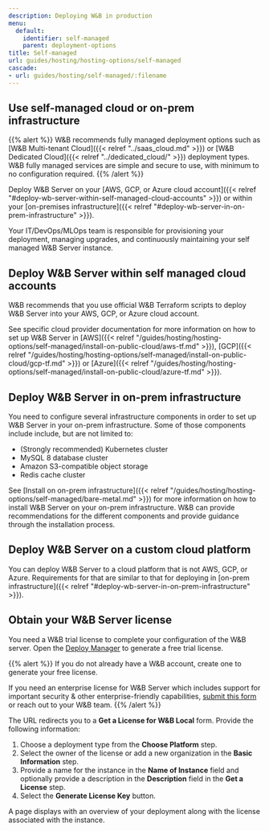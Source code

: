 ```yaml
---
description: Deploying W&B in production
menu:
  default:
    identifier: self-managed
    parent: deployment-options
title: Self-managed
url: guides/hosting/hosting-options/self-managed
cascade:
- url: guides/hosting/self-managed/:filename
---
```


## Use self-managed cloud or on-prem infrastructure

{{% alert %}}
W&B recommends fully managed deployment options such as [W&B Multi-tenant Cloud]({{< relref "../saas_cloud.md" >}}) or [W&B Dedicated Cloud]({{< relref "../dedicated_cloud/" >}}) deployment types. W&B fully managed services are simple and secure to use, with minimum to no configuration required.
{{% /alert %}}

Deploy W&B Server on your [AWS, GCP, or Azure cloud account]({{< relref "#deploy-wb-server-within-self-managed-cloud-accounts" >}}) or within your [on-premises infrastructure]({{< relref "#deploy-wb-server-in-on-prem-infrastructure" >}}). 

Your IT/DevOps/MLOps team is responsible for provisioning your deployment, managing upgrades, and continuously maintaining your self managed W&B Server instance.

<!-- Check [Obtain your W&B Server license]({{< relref "#obtain-your-wb-server-license" >}}) to complete the setup. -->

## Deploy W&B Server within self managed cloud accounts

W&B recommends that you use official W&B Terraform scripts to deploy W&B Server into your AWS, GCP, or Azure cloud account.

See specific cloud provider documentation for more information on how to set up W&B Server in [AWS]({{< relref "/guides/hosting/hosting-options/self-managed/install-on-public-cloud/aws-tf.md" >}}), [GCP]({{< relref "/guides/hosting/hosting-options/self-managed/install-on-public-cloud/gcp-tf.md" >}}) or [Azure]({{< relref "/guides/hosting/hosting-options/self-managed/install-on-public-cloud/azure-tf.md" >}}).

## Deploy W&B Server in on-prem infrastructure

You need to configure several infrastructure components in order to set up W&B Server in your on-prem infrastructure. Some of those components include include, but are not limited to: 

- (Strongly recommended) Kubernetes cluster
- MySQL 8 database cluster
- Amazon S3-compatible object storage
- Redis cache cluster

See [Install on on-prem infrastructure]({{< relref "/guides/hosting/hosting-options/self-managed/bare-metal.md" >}}) for more information on how to install W&B Server on your on-prem infrastructure. W&B can provide recommendations for the different components and provide guidance through the installation process.

## Deploy W&B Server on a custom cloud platform

You can deploy W&B Server to a cloud platform that is not AWS, GCP, or Azure. Requirements for that are similar to that for deploying in [on-prem infrastructure]({{< relref "#deploy-wb-server-in-on-prem-infrastructure" >}}).

## Obtain your W&B Server license

You need a W&B trial license to complete your configuration of the W&B server. Open the [Deploy Manager](https://deploy.wandb.ai/deploy) to generate a free trial license. 

{{% alert %}}
If you do not already have a W&B account, create one to generate your free license.

If you need an enterprise license for W&B Server which includes support for important security & other enterprise-friendly capabilities, [submit this form](https://wandb.ai/site/for-enterprise/self-hosted-trial) or reach out to your W&B team.
{{% /alert %}}

The URL redirects you to a **Get a License for W&B Local** form. Provide the following information:

1. Choose a deployment type from the **Choose Platform** step.
2. Select the owner of the license or add a new organization in the **Basic Information** step.
3. Provide a name for the instance in the **Name of Instance** field and optionally provide a description in the **Description** field in the **Get a License** step.
4. Select the **Generate License Key** button.

A page displays with an overview of your deployment along with the license associated with the instance.

